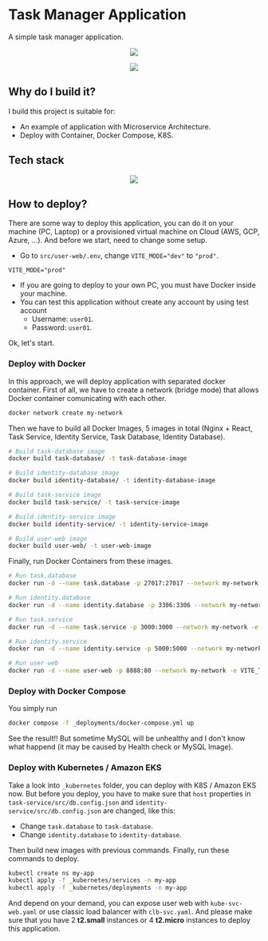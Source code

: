 # Task Manager Application

A simple task manager application.

<p align="center"><img src="https://github.com/user-attachments/assets/f0f173d0-94c3-44a2-832b-75288e92e408" /></p>

<p align="center"><img src="https://github.com/user-attachments/assets/0f926a15-1a7c-4842-8eee-873d64ad486a" /></p>

## Why do I build it?

I build this project is suitable for:

- An example of application with Microservice Architecture.
- Deploy with Container, Docker Compose, K8S.

## Tech stack

<p align="center"><img src="https://github.com/user-attachments/assets/b5b67573-f9da-4e42-9c2e-e935d540dc62" /></p>

## How to deploy?

There are some way to deploy this application, you can do it on your machine (PC, Laptop) or a provisioned virtual machine on Cloud (AWS, GCP, Azure, ...). And before we start, need to change some setup.

- Go to `src/user-web/.env`, change `VITE_MODE="dev"` to `"prod"`.

```
VITE_MODE="prod"
```

- If you are going to deploy to your own PC, you must have Docker inside your machine.
- You can test this application without create any account by using test account
  - Username: `user01`.
  - Password: `user01`.

Ok, let's start.

### Deploy with Docker

In this approach, we will deploy application with separated docker container. First of all, we have to create a network (bridge mode) that allows Docker container comunicating with each other.

```bash
docker network create my-network
```

Then we have to build all Docker Images, 5 images in total (Nginx + React, Task Service, Identity Service, Task Database, Identity Database).

```bash
# Build task-database image
docker build task-database/ -t task-database-image

# Build identity-database image
docker build identity-database/ -t identity-database-image

# Build task-service image
docker build task-service/ -t task-service-image

# Build identity-service image
docker build identity-service/ -t identity-service-image

# Build user-web image
docker build user-web/ -t user-web-image
```

Finally, run Docker Containers from these images.

```bash
# Run task.database
docker run -d --name task.database -p 27017:27017 --network my-network -e MONGODB_INITDB_ROOT_USERNAME=root -e MONGODB_INITDB_ROOT_PASSWORD=letmein12345 -e MONGODB_DATABASE=TaskManager task-database-image

# Run identity.database
docker run -d --name identity.database -p 3306:3306 --network my-network -e MYSQL_ROOT_USER=root -e MYSQL_ROOT_PASSWORD=letmein12345 -e MYSQL_DATABASE=TaskManagerIdentity identity-database-image

# Run task.service
docker run -d --name task.service -p 3000:3000 --network my-network -e MONGODB_INITDB_ROOT_USERNAME=root -e MONGODB_INITDB_ROOT_PASSWORD=letmein12345 -e MONGODB_DATABASE=TaskManager task-service-image

# Run identity.service
docker run -d --name identity.service -p 5000:5000 --network my-network -e MYSQL_ROOT_USER=root -e MYSQL_ROOT_PASSWORD=letmein12345 -e MYSQL_DATABASE=TaskManagerIdentity identity-service-image

# Run user web
docker run -d --name user-web -p 8888:80 --network my-network -e VITE_TASK_SERVICE_ENDPOINT="/task-service" -e VITE_IDENTITY_SERVICE_ENDPOINT="/identity-service" -e VITE_MODE="prod" user-web-image
```

### Deploy with Docker Compose

You simply run

```bash
docker compose -f _deployments/docker-compose.yml up
```

See the result!! But sometime MySQL will be unhealthy and I don't know what happend (it may be caused by Health check or MySQL Image).

### Deploy with Kubernetes / Amazon EKS

Take a look into `_kubernetes` folder, you can deploy with K8S / Amazon EKS now. But before you deploy, you have to make sure that `host` properties in `task-service/src/db.config.json` and `identity-service/src/db.config.json` are changed, like this:

- Change `task.database` to `task-database`.
- Change `identity.database` to `identity-database`.

Then build new images with previous commands. Finally, run these commands to deploy.

```bash
kubectl create ns my-app
kubectl apply -f _kubernetes/services -n my-app
kubectl apply -f _kubernetes/deployments -n my-app
```

And depend on your demand, you can expose user web with `kube-svc-web.yaml` or use classic load balancer with `clb-svc.yaml`. And please make sure that you have 2 **t2.small** instances or 4 **t2.micro** instances to deploy this application.

